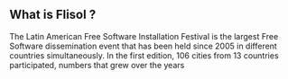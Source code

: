 ## What is Flisol ?

The Latin American Free Software Installation Festival is the largest Free Software dissemination event that has been held since 2005 in different countries simultaneously. In the first edition, 106 cities from 13 countries participated, numbers that grew over the years

